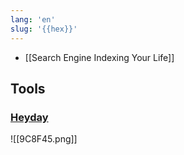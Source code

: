 ```yaml
---
lang: 'en'
slug: '{{hex}}'
---
```


- [[Search Engine Indexing Your Life]]

## Tools

### [Heyday](https://heyday.xyz/)

![[9C8F45.png]]
